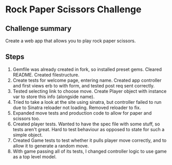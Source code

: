 # Rock Paper Scissors Challenge
## Challenge summary
Create a web app that allows you to play rock paper scissors.
## Steps
1. Gemfile was already created in fork, so installed preset gems. Cleared README. Created filestructure.
2. Create tests for welcome page, entering name. Created app controller and first views erb to with form, and tested post req sent correctly.
3. Tested selecting link to choose move. Create Player object with instance var to store this info (alongside name).
4. Tried to take a look at the site using sinatra, but controller failed to run due to Sinatra reloader not loading. Removed reloader to fix.
5. Expanded move tests and production code to allow for paper and scissors too.
6. Created player tests. Wanted to have the spec file with some stuff, so tests aren't great. Hard to test behaviour as opposed to state for such a simple object. 
7. Created Game tests to test whether it pulls player move correctly, and to allow it to generate a random move.
8. With game passing all of its tests, I changed controller logic to use game as a top level model.
